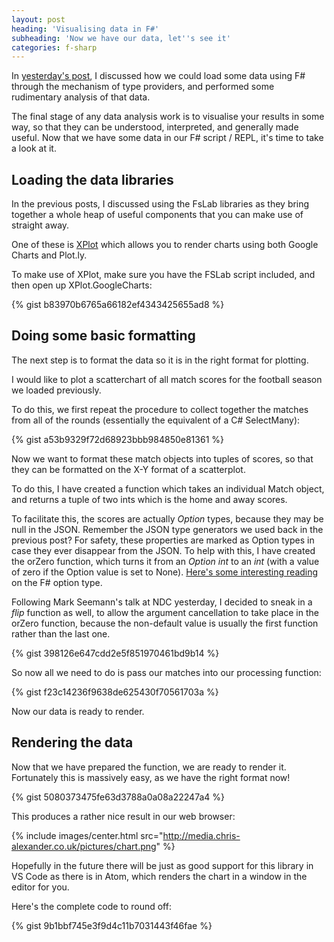 ```yaml
---
layout: post
heading: 'Visualising data in F#'
subheading: 'Now we have our data, let''s see it'
categories: f-sharp
---
```


In [yesterday's post](/on-engineering/f-sharp/experimenting-with-data-in-f-sharp/), I discussed how we could load some data using F# through the mechanism of type providers, and performed some rudimentary analysis of that data.

The final stage of any data analysis work is to visualise your results in some way, so that they can be understood, interpreted, and generally made useful. Now that we have some data in our F# script / REPL, it's time to take a look at it.

## Loading the data libraries

In the previous posts, I discussed using the FsLab libraries as they bring together a whole heap of useful components that you can make use of straight away.

One of these is [XPlot](https://fslab.org/XPlot/) which allows you to render charts using both Google Charts and Plot.ly.

To make use of XPlot, make sure you have the FSLab script included, and then open up XPlot.GoogleCharts:

{% gist b83970b6765a66182ef4343425655ad8 %}

## Doing some basic formatting

The next step is to format the data so it is in the right format for plotting.

I would like to plot a scatterchart of all match scores for the football season we loaded previously.

To do this, we first repeat the procedure to collect together the matches from all of the rounds (essentially the equivalent of a C# SelectMany):

{% gist a53b9329f72d68923bbb984850e81361 %}

Now we want to format these match objects into tuples of scores, so that they can be formatted on the X-Y format of a scatterplot.

To do this, I have created a function which takes an individual Match object, and returns a tuple of two ints which is the home and away scores.

To facilitate this, the scores are actually *Option* types, because they may be null in the JSON. Remember the JSON type generators we used back in the previous post? For safety, these properties are marked as Option types in case they ever disappear from the JSON. To help with this, I have created the orZero function, which turns it from an *Option int* to an *int* (with a value of zero if the Option value is set to None). [Here's some interesting reading](http://fsharpforfunandprofit.com/posts/the-option-type/) on the F# option type.

Following Mark Seemann's talk at NDC yesterday, I decided to sneak in a *flip* function as well, to allow the argument cancellation to take place in the orZero function, because the non-default value is usually the first function rather than the last one.

{% gist 398126e647cdd2e5f851970461bd9b14 %}

So now all we need to do is pass our matches into our processing function:

{% gist f23c14236f9638de625430f70561703a %}

Now our data is ready to render.

## Rendering the data

Now that we have prepared the function, we are ready to render it. Fortunately this is massively easy, as we have the right format now!

{% gist 5080373475fe63d3788a0a08a22247a4 %}

This produces a rather nice result in our web browser:

{% include images/center.html src="http://media.chris-alexander.co.uk/pictures/chart.png" %}

Hopefully in the future there will be just as good support for this library in VS Code as there is in Atom, which renders the chart in a window in the editor for you.

Here's the complete code to round off:

{% gist 9b1bbf745e3f9d4c11b7031443f46fae %}